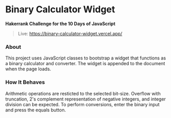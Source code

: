 # Binary Calculator Widget
**Hakerrank Challenge for the 10 Days of JavaScript**

> Live: https://binary-calculator-widget.vercel.app/


### About
This project uses JavaScript classes to bootstrap a widget that functions as a binary calculator and converter. The widget is appended to the document when the page loads. 

### How It Behaves
Arithmetic operations are resticted to the selected bit-size. Overflow with truncation, 2's complement representation of negative integers, and integer division can be expected. To perform conversions, enter the binary input and press the equals button.
      
